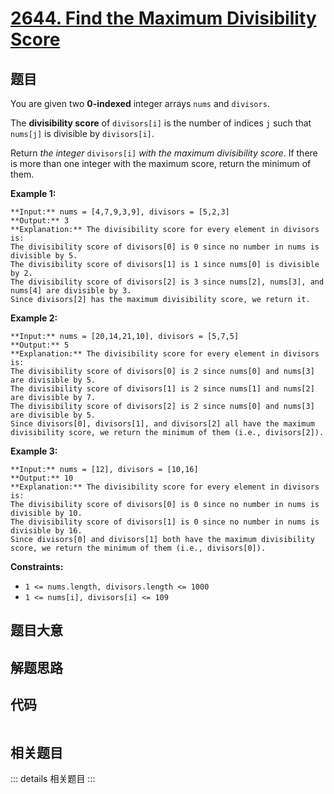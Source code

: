 # [2644. Find the Maximum Divisibility Score](https://leetcode.com/problems/find-the-maximum-divisibility-score)

## 题目

You are given two **0-indexed** integer arrays `nums` and `divisors`.

The **divisibility score** of `divisors[i]` is the number of indices `j` such
that `nums[j]` is divisible by `divisors[i]`.

Return _the integer_ `divisors[i]` _with the maximum divisibility score_. If
there is more than one integer with the maximum score, return the minimum of
them.



**Example 1:**

    
    
    **Input:** nums = [4,7,9,3,9], divisors = [5,2,3]
    **Output:** 3
    **Explanation:** The divisibility score for every element in divisors is:
    The divisibility score of divisors[0] is 0 since no number in nums is divisible by 5.
    The divisibility score of divisors[1] is 1 since nums[0] is divisible by 2.
    The divisibility score of divisors[2] is 3 since nums[2], nums[3], and nums[4] are divisible by 3.
    Since divisors[2] has the maximum divisibility score, we return it.
    

**Example 2:**

    
    
    **Input:** nums = [20,14,21,10], divisors = [5,7,5]
    **Output:** 5
    **Explanation:** The divisibility score for every element in divisors is:
    The divisibility score of divisors[0] is 2 since nums[0] and nums[3] are divisible by 5.
    The divisibility score of divisors[1] is 2 since nums[1] and nums[2] are divisible by 7.
    The divisibility score of divisors[2] is 2 since nums[0] and nums[3] are divisible by 5.
    Since divisors[0], divisors[1], and divisors[2] all have the maximum divisibility score, we return the minimum of them (i.e., divisors[2]).
    

**Example 3:**

    
    
    **Input:** nums = [12], divisors = [10,16]
    **Output:** 10
    **Explanation:** The divisibility score for every element in divisors is:
    The divisibility score of divisors[0] is 0 since no number in nums is divisible by 10.
    The divisibility score of divisors[1] is 0 since no number in nums is divisible by 16.
    Since divisors[0] and divisors[1] both have the maximum divisibility score, we return the minimum of them (i.e., divisors[0]).
    



**Constraints:**

  * `1 <= nums.length, divisors.length <= 1000`
  * `1 <= nums[i], divisors[i] <= 109`


## 题目大意

## 解题思路

## 代码

```javascript

```

## 相关题目

::: details 相关题目
:::
